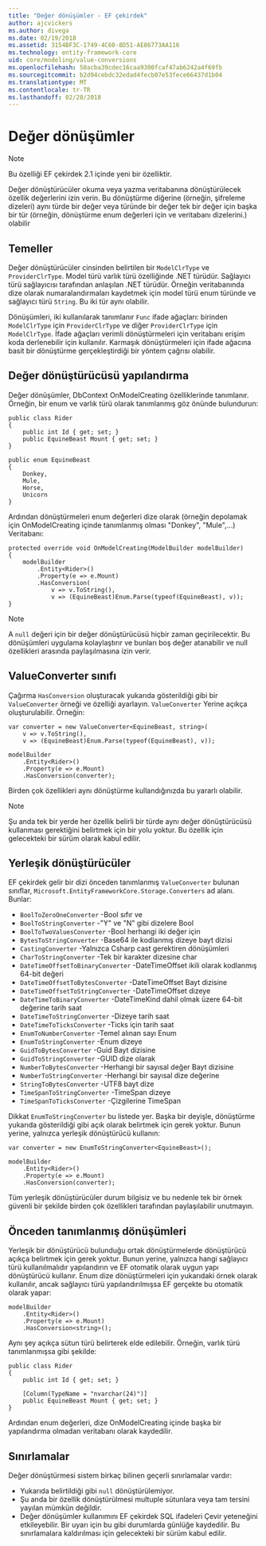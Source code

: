 ```yaml
---
title: "Değer dönüşümler - EF çekirdek"
author: ajcvickers
ms.author: divega
ms.date: 02/19/2018
ms.assetid: 3154BF3C-1749-4C60-8D51-AE86773AA116
ms.technology: entity-framework-core
uid: core/modeling/value-conversions
ms.openlocfilehash: 50acba39cdec16caa9300fcaf47ab6242a4f69fb
ms.sourcegitcommit: b2d94cebdc32edad4fecb07e53fece66437d1b04
ms.translationtype: MT
ms.contentlocale: tr-TR
ms.lasthandoff: 02/28/2018
---
```

# <a name="value-conversions"></a>Değer dönüşümler

> [!NOTE]  
> Bu özelliği EF çekirdek 2.1 içinde yeni bir özelliktir.

Değer dönüştürücüler okuma veya yazma veritabanına dönüştürülecek özellik değerlerini izin verin. Bu dönüştürme diğerine (örneğin, şifreleme dizeleri) aynı türde bir değer veya türünde bir değer tek bir değer için başka bir tür (örneğin, dönüştürme enum değerleri için ve veritabanı dizelerini.) olabilir

## <a name="fundamentals"></a>Temeller

Değer dönüştürücüler cinsinden belirtilen bir `ModelClrType` ve `ProviderClrType`. Model türü varlık türü özelliğinde .NET türüdür. Sağlayıcı türü sağlayıcısı tarafından anlaşılan .NET türüdür. Örneğin veritabanında dize olarak numaralandırmaları kaydetmek için model türü enum türünde ve sağlayıcı türü `String`. Bu iki tür aynı olabilir.

Dönüşümleri, iki kullanılarak tanımlanır `Func` ifade ağaçları: birinden `ModelClrType` için `ProviderClrType` ve diğer `ProviderClrType` için `ModelClrType`. İfade ağaçları verimli dönüştürmeleri için veritabanı erişim koda derlenebilir için kullanılır. Karmaşık dönüştürmeleri için ifade ağacına basit bir dönüştürme gerçekleştirdiği bir yöntem çağrısı olabilir.

## <a name="configuring-a-value-converter"></a>Değer dönüştürücüsü yapılandırma

Değer dönüşümler, DbContext OnModelCreating özelliklerinde tanımlanır. Örneğin, bir enum ve varlık türü olarak tanımlanmış göz önünde bulundurun:
```Csharp
public class Rider
{
    public int Id { get; set; }
    public EquineBeast Mount { get; set; }
}

public enum EquineBeast
{
    Donkey,
    Mule,
    Horse,
    Unicorn
}
```
Ardından dönüştürmeleri enum değerleri dize olarak (örneğin depolamak için OnModelCreating içinde tanımlanmış olması "Donkey", "Mule",...) Veritabanı:
```Csharp
protected override void OnModelCreating(ModelBuilder modelBuilder)
{
    modelBuilder
        .Entity<Rider>()
        .Property(e => e.Mount)
        .HasConversion(
            v => v.ToString(),
            v => (EquineBeast)Enum.Parse(typeof(EquineBeast), v));
}
```
> [!NOTE]  
> A `null` değeri için bir değer dönüştürücüsü hiçbir zaman geçirilecektir. Bu dönüşümleri uygulama kolaylaştırır ve bunları boş değer atanabilir ve null özellikleri arasında paylaşılmasına izin verir.

## <a name="the-valueconverter-class"></a>ValueConverter sınıfı

Çağırma `HasConversion` oluşturacak yukarıda gösterildiği gibi bir `ValueConverter` örneği ve özelliği ayarlayın. `ValueConverter` Yerine açıkça oluşturulabilir. Örneğin:
```Csharp
var converter = new ValueConverter<EquineBeast, string>(
    v => v.ToString(),
    v => (EquineBeast)Enum.Parse(typeof(EquineBeast), v));

modelBuilder
    .Entity<Rider>()
    .Property(e => e.Mount)
    .HasConversion(converter);
```
Birden çok özellikleri aynı dönüştürme kullandığınızda bu yararlı olabilir.

> [!NOTE]  
> Şu anda tek bir yerde her özellik belirli bir türde aynı değer dönüştürücüsü kullanması gerektiğini belirtmek için bir yolu yoktur. Bu özellik için gelecekteki bir sürüm olarak kabul edilir.

## <a name="built-in-converters"></a>Yerleşik dönüştürücüler

EF çekirdek gelir bir dizi önceden tanımlanmış `ValueConverter` bulunan sınıflar, `Microsoft.EntityFrameworkCore.Storage.Converters` ad alanı. Bunlar:
* `BoolToZeroOneConverter` -Bool sıfır ve
* `BoolToStringConverter` -"Y" ve "N" gibi dizelere Bool
* `BoolToTwoValuesConverter` -Bool herhangi iki değer için
* `BytesToStringConverter` -Base64 ile kodlanmış dizeye bayt dizisi
* `CastingConverter` -Yalnızca Csharp cast gerektiren dönüşümleri
* `CharToStringConverter` -Tek bir karakter dizesine char
* `DateTimeOffsetToBinaryConverter` -DateTimeOffset ikili olarak kodlanmış 64-bit değeri
* `DateTimeOffsetToBytesConverter` -DateTimeOffset Bayt dizisine
* `DateTimeOffsetToStringConverter` -DateTimeOffset dizeye
* `DateTimeToBinaryConverter` -DateTimeKind dahil olmak üzere 64-bit değerine tarih saat
* `DateTimeToStringConverter` -Dizeye tarih saat
* `DateTimeToTicksConverter` -Ticks için tarih saat
* `EnumToNumberConverter` -Temel alınan sayı Enum
* `EnumToStringConverter` -Enum dizeye
* `GuidToBytesConverter` -Guid Bayt dizisine
* `GuidToStringConverter` -GUID dize olarak
* `NumberToBytesConverter` -Herhangi bir sayısal değer Bayt dizisine
* `NumberToStringConverter` -Herhangi bir sayısal dize değerine
* `StringToBytesConverter` -UTF8 bayt dize
* `TimeSpanToStringConverter` -TimeSpan dizeye
* `TimeSpanToTicksConverter` -Çizgilerine TimeSpan

Dikkat `EnumToStringConverter` bu listede yer. Başka bir deyişle, dönüştürme yukarıda gösterildiği gibi açık olarak belirtmek için gerek yoktur. Bunun yerine, yalnızca yerleşik dönüştürücü kullanın:
```Csharp
var converter = new EnumToStringConverter<EquineBeast>();

modelBuilder
    .Entity<Rider>()
    .Property(e => e.Mount)
    .HasConversion(converter);
```
Tüm yerleşik dönüştürücüler durum bilgisiz ve bu nedenle tek bir örnek güvenli bir şekilde birden çok özellikleri tarafından paylaşılabilir unutmayın.

## <a name="pre-defined-conversions"></a>Önceden tanımlanmış dönüşümleri

Yerleşik bir dönüştürücü bulunduğu ortak dönüştürmelerde dönüştürücü açıkça belirtmek için gerek yoktur. Bunun yerine, yalnızca hangi sağlayıcı türü kullanılmalıdır yapılandırın ve EF otomatik olarak uygun yapı dönüştürücü kullanır. Enum dize dönüştürmeleri için yukarıdaki örnek olarak kullanılır, ancak sağlayıcı türü yapılandırılmışsa EF gerçekte bu otomatik olarak yapar:
```Csharp
modelBuilder
    .Entity<Rider>()
    .Property(e => e.Mount)
    .HasConversion<string>();
```
Aynı şey açıkça sütun türü belirterek elde edilebilir. Örneğin, varlık türü tanımlanmışsa gibi şekilde:
```Csharp
public class Rider
{
    public int Id { get; set; }

    [Column(TypeName = "nvarchar(24)")]
    public EquineBeast Mount { get; set; }
}
```
Ardından enum değerleri, dize OnModelCreating içinde başka bir yapılandırma olmadan veritabanı olarak kaydedilir.

## <a name="limitations"></a>Sınırlamalar

Değer dönüştürmesi sistem birkaç bilinen geçerli sınırlamalar vardır:
* Yukarıda belirtildiği gibi `null` dönüştürülemiyor.
* Şu anda bir özellik dönüştürülmesi multuple sütunlara veya tam tersini yayılan mümkün değildir.
* Değer dönüşümler kullanımını EF çekirdek SQL ifadeleri Çevir yeteneğini etkileyebilir. Bir uyarı için bu gibi durumlarda günlüğe kaydedilir.
Bu sınırlamalara kaldırılması için gelecekteki bir sürüm kabul edilir.
